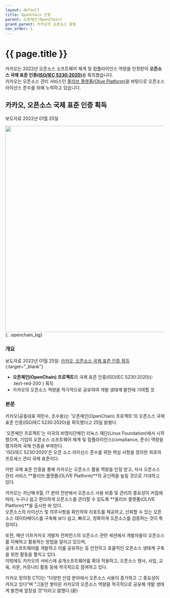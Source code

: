 ```yaml
---
layout: default
title: OpenChain 인증
parent: 오픈체인(OpenChain)
grand_parent: 카카오의 오픈소스 활동
nav_order: 1
---
```

# {{ page.title }}
<div class="summary">
카카오는 2022년 오픈소스 소프트웨어 체계 및 컴플라이언스 역량을 인정받아 <strong>오픈소스 국제 표준 인증(<a href="https://www.iso.org/standard/81039.html">ISO/IEC 5230:2020</a>)</strong>을 획득했습니다.<br>
카카오는 오픈소스 관리 서비스인 <a href="https://olive.kakao.com/intro" class="fw-700">올리브 플랫폼(Olive Platform)</a>을 바탕으로 오픈소스 라이선스 준수를 위해 노력하고 있습니다.
</div>

## 카카오, 오픈소스 국제 표준 인증 획득
보도자료  2022년 01월 25일



<img src="https://t1.kakaocdn.net/olive/ossguide/kakaoopenchain.png" width="650"><br>
{: .openchain_bg}

### 개요

<span class="fw-300">보도자료 2022년 01월 25일:</span> [카카오, 오픈소스 국제 표준 인증 획득](https://www.kakaocorp.com/page/detail/9664){:target="_blank"}

- **오픈체인(OpenChain) 프로젝트**의 <span>국제 표준 인증(ISO/IEC 5230:2020)</span>{: .text-red-200 } 획득 
- 카카오의 오픈소스 역량을 적극적으로 공유하여 개발 생태계 발전에 기여할 것

### 본문

카카오(공동대표 여민수, 조수용)는 '오픈체인(OpenChain) 프로젝트'의 오픈소스 국제 표준 인증(ISO/IEC 5230:2020)을 획득했다고 25일 밝혔다.<br>

'오픈체인 프로젝트'는 미국의 비영리단체인 리눅스 재단(Linux Foundation)에서 시작했으며, 기업의 오픈소스 소프트웨어 체계 및 컴플라이언스(compliance, 준수) 역량을 평가하여 국제 인증을 부여한다.<br>
'ISO/IEC 5230:2020'은 오픈 소스 라이선스 준수를 위한 핵심 사항을 정의한 최초의 프로세스 관리 국제 표준이다.


이번 국제 표준 인증을 통해 카카오는 오픈소스 활용 역량을 인정 받고, 자사 오픈소스 관리 서비스 **올리브 플랫폼(OLIVE Platform)**의 공신력을 높일 것으로 기대하고 있다.



카카오는 지난해 6월, IT 분야 전반에서 오픈소스 사용 비중 및 관리의 중요성이 커짐에 따라, 누구나 쉽고 편리하게 오픈소스를 관리할 수 있도록 **올리브 플랫폼(OLIVE Platform)**을 출시한 바 있다.<br>
오픈소스의 라이선스 및 의무사항을 확인하여 리포트를 제공하고, 신뢰할 수 있는 오픈소스 데이터베이스를 구축해 보다 쉽고, 빠르고, 정확하게 오픈소스를 검증하는 것이 특징이다.


또한, 매년 이프카카오 개발자 컨퍼런스의 오픈소스 관련 세션에서 개발자들이 오픈소스를 이해하고 활용하는 방법을 알리고 있으며,<br>
공개 소프트웨어를 개발하고 이를 공유하는 등 안전하고 효율적인 오픈소스 생태계 구축을 위한 활동을 펼치고 있다. <br>
이밖에도 카카오의 서비스에 공개소프트웨어를 확대 적용하고, 오픈소스 행사, 사업, 교육, 자문, 커뮤니티 활동 등에 적극적으로 참여하고 있다.



카카오 정의정 CTO는 “다양한 산업 분야에서 오픈소스 사용이 증가하고 그 중요성이 커지고 있다”며 “그동안 쌓아온 카카오의 오픈소스 역량을 적극적으로 공유해 개발 생태계 발전에 앞장설 것”이라고 말했다.(끝)



